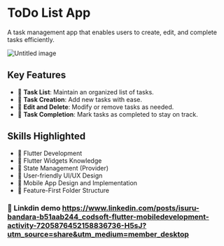 # ToDo List App

A task management app that enables users to create, edit, and complete tasks efficiently.

![Untitled image](https://github.com/isurubandara1/TodoList_App/assets/111081151/ecad6262-6bfb-4558-b737-a1e68a085b93)


## Key Features

- 🔹 **Task List**: Maintain an organized list of tasks.
- 🔹 **Task Creation**: Add new tasks with ease.
- 🔹 **Edit and Delete**: Modify or remove tasks as needed.
- 🔹 **Task Completion**: Mark tasks as completed to stay on track.

## Skills Highlighted

- 🔸 Flutter Development
- 🔸 Flutter Widgets Knowledge
- 🔸 State Management (Provider)
- 🔸 User-friendly UI/UX Design
- 🔸 Mobile App Design and Implementation
- 🔸 Feature-First Folder Structure

### 🔷 Linkdin demo https://www.linkedin.com/posts/isuru-bandara-b51aab244_codsoft-flutter-mobiledevelopment-activity-7205876452158836736-H5sJ?utm_source=share&utm_medium=member_desktop


